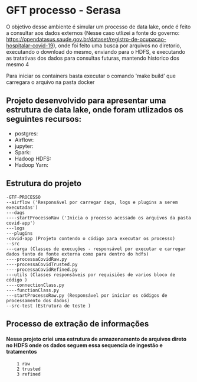 # GFT processo  - Serasa
O objetivo desse ambiente é simular um processo de data lake, onde é feito a consultar aos dados externos (Nesse caso utlizei a fonte do governo: https://opendatasus.saude.gov.br/dataset/registro-de-ocupacao-hospitalar-covid-19), onde foi feito uma busca por arquivos no diretorio, executando o download do mesmo, enviando para o HDFS, e executando as tratativas dos dados para consultas futuras, mantendo historico dos mesmo 4

Para iniciar os containers basta executar o comando 'make build' que carregara o arquivo na pasta docker

## Projeto desenvolvido para apresentar uma estrutura de data lake, onde foram utlizados os seguintes recursos:
* postgres: 
* Airflow:
* jupyter:
* Spark:
* Hadoop HDFS:
* Hadoop Yarn:


## Estrutura do projeto 
    -GTF-PROCESSO
    --airflow ('Responsável por carregar dags, logs e plugins a serem executadas')
    ---dags
    ----startProcessoRaw ('Inicia o processo acessado os arquivos da pasta covid-app')
    ---logs
    ---plugins
    -covid-app (Projeto contendo o código para executar os processo)
    --src
    ---carga (Classes de execuções - responsável por executar e carregar dados tanto de fonte externa como para dentro do hdfs)
    ----processaCovidRaw.py 
    ----processaCovidTrusted.py
    ----processaCovidRefined.py
    ---utils (Classes responsáveis por requisiões de varios bloco de código )
    ----connectionClass.py
    ----functionClass.py
    ---startProcessoRaw.py (Responsável por iniciar os códigos de processamento dos dados)
    --src-test (Estrutura de teste )

## Processo de extração de informações
#### Nesse projeto criei uma estrutura de armazenamento de arquivos direto no HDFS onde os dados seguem essa sequencia de ingestão e tratamentos
        1 raw
        2 trusted
        3 refined 